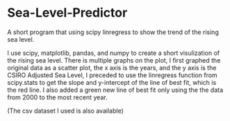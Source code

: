 # Sea-Level-Predictor
A short program that using scipy linregress to show the trend of the rising sea level.

I use scipy, matplotlib, pandas, and numpy to create a short visulization of the rising sea level. There is multiple graphs on the plot, I first graphed the original data as a scatter plot, the x axis is the years, and the y axis is the CSIRO Adjusted Sea Level, I preceded to use the linregress function from scipy.stats to get the slope and y-intercept of the line of best fit, which is the red line. I also added a green new line of best fit only using the the data from 2000 to the most recent year. 

(The csv dataset I used is also available)
